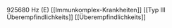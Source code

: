 925680 Hz (E)
[[Immunkomplex-Krankheiten]]
[[Typ III Überempfindlichkeits]]
[[Überempfindlichkeits]]